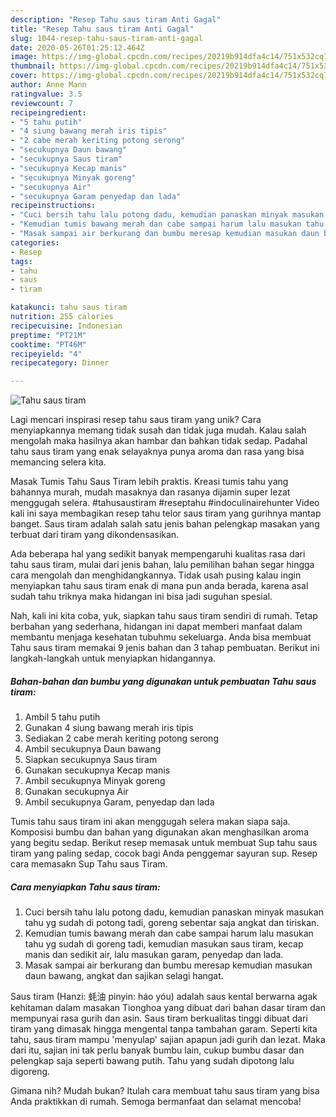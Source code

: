 ```yaml
---
description: "Resep Tahu saus tiram Anti Gagal"
title: "Resep Tahu saus tiram Anti Gagal"
slug: 1044-resep-tahu-saus-tiram-anti-gagal
date: 2020-05-26T01:25:12.464Z
image: https://img-global.cpcdn.com/recipes/20219b914dfa4c14/751x532cq70/tahu-saus-tiram-foto-resep-utama.jpg
thumbnail: https://img-global.cpcdn.com/recipes/20219b914dfa4c14/751x532cq70/tahu-saus-tiram-foto-resep-utama.jpg
cover: https://img-global.cpcdn.com/recipes/20219b914dfa4c14/751x532cq70/tahu-saus-tiram-foto-resep-utama.jpg
author: Anne Mann
ratingvalue: 3.5
reviewcount: 7
recipeingredient:
- "5 tahu putih"
- "4 siung bawang merah iris tipis"
- "2 cabe merah keriting potong serong"
- "secukupnya Daun bawang"
- "secukupnya Saus tiram"
- "secukupnya Kecap manis"
- "secukupnya Minyak goreng"
- "secukupnya Air"
- "secukupnya Garam penyedap dan lada"
recipeinstructions:
- "Cuci bersih tahu lalu potong dadu, kemudian panaskan minyak masukan tahu yg sudah di potong tadi, goreng sebentar saja angkat dan tiriskan."
- "Kemudian tumis bawang merah dan cabe sampai harum lalu masukan tahu yg sudah di goreng tadi, kemudian masukan saus tiram, kecap manis dan sedikit air, lalu masukan garam, penyedap dan lada."
- "Masak sampai air berkurang dan bumbu meresap kemudian masukan daun bawang, angkat dan sajikan selagi hangat."
categories:
- Resep
tags:
- tahu
- saus
- tiram

katakunci: tahu saus tiram 
nutrition: 255 calories
recipecuisine: Indonesian
preptime: "PT21M"
cooktime: "PT46M"
recipeyield: "4"
recipecategory: Dinner

---
```



![Tahu saus tiram](https://img-global.cpcdn.com/recipes/20219b914dfa4c14/751x532cq70/tahu-saus-tiram-foto-resep-utama.jpg)

Lagi mencari inspirasi resep tahu saus tiram yang unik? Cara menyiapkannya memang tidak susah dan tidak juga mudah. Kalau salah mengolah maka hasilnya akan hambar dan bahkan tidak sedap. Padahal tahu saus tiram yang enak selayaknya punya aroma dan rasa yang bisa memancing selera kita.

Masak Tumis Tahu Saus Tiram lebih praktis. Kreasi tumis tahu yang bahannya murah, mudah masaknya dan rasanya dijamin super lezat menggugah selera. #tahusaustiram #reseptahu #indoculinairehunter Video kali ini saya membagikan resep tahu telor saus tiram yang gurihnya mantap banget. Saus tiram adalah salah satu jenis bahan pelengkap masakan yang terbuat dari tiram yang dikondensasikan.

Ada beberapa hal yang sedikit banyak mempengaruhi kualitas rasa dari tahu saus tiram, mulai dari jenis bahan, lalu pemilihan bahan segar hingga cara mengolah dan menghidangkannya. Tidak usah pusing kalau ingin menyiapkan tahu saus tiram enak di mana pun anda berada, karena asal sudah tahu triknya maka hidangan ini bisa jadi suguhan spesial.


Nah, kali ini kita coba, yuk, siapkan tahu saus tiram sendiri di rumah. Tetap berbahan yang sederhana, hidangan ini dapat memberi manfaat dalam membantu menjaga kesehatan tubuhmu sekeluarga. Anda bisa membuat Tahu saus tiram memakai 9 jenis bahan dan 3 tahap pembuatan. Berikut ini langkah-langkah untuk menyiapkan hidangannya.

<!--inarticleads1-->

##### Bahan-bahan dan bumbu yang digunakan untuk pembuatan Tahu saus tiram:

1. Ambil 5 tahu putih
1. Gunakan 4 siung bawang merah iris tipis
1. Sediakan 2 cabe merah keriting potong serong
1. Ambil secukupnya Daun bawang
1. Siapkan secukupnya Saus tiram
1. Gunakan secukupnya Kecap manis
1. Ambil secukupnya Minyak goreng
1. Gunakan secukupnya Air
1. Ambil secukupnya Garam, penyedap dan lada


Tumis tahu saus tiram ini akan menggugah selera makan siapa saja. Komposisi bumbu dan bahan yang digunakan akan menghasilkan aroma yang begitu sedap. Berikut resep memasak untuk membuat Sup tahu saus tiram yang paling sedap, cocok bagi Anda penggemar sayuran sup. Resep cara memasakn Sup Tahu saus Tiram. 

<!--inarticleads2-->

##### Cara menyiapkan Tahu saus tiram:

1. Cuci bersih tahu lalu potong dadu, kemudian panaskan minyak masukan tahu yg sudah di potong tadi, goreng sebentar saja angkat dan tiriskan.
1. Kemudian tumis bawang merah dan cabe sampai harum lalu masukan tahu yg sudah di goreng tadi, kemudian masukan saus tiram, kecap manis dan sedikit air, lalu masukan garam, penyedap dan lada.
1. Masak sampai air berkurang dan bumbu meresap kemudian masukan daun bawang, angkat dan sajikan selagi hangat.


Saus tiram (Hanzi: 蚝油 pinyin: háo yóu) adalah saus kental berwarna agak kehitaman dalam masakan Tionghoa yang dibuat dari bahan dasar tiram dan mempunyai rasa gurih dan asin. Saus tiram berkualitas tinggi dibuat dari tiram yang dimasak hingga mengental tanpa tambahan garam. Seperti kita tahu, saus tiram mampu &#39;menyulap&#39; sajian apapun jadi gurih dan lezat. Maka dari itu, sajian ini tak perlu banyak bumbu lain, cukup bumbu dasar dan pelengkap saja seperti bawang putih. Tahu yang sudah dipotong lalu digoreng. 

Gimana nih? Mudah bukan? Itulah cara membuat tahu saus tiram yang bisa Anda praktikkan di rumah. Semoga bermanfaat dan selamat mencoba!
